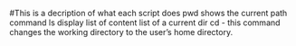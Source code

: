#This is a decription of what each script does
pwd shows the current path
command ls display list of content list of a current dir
cd - this command changes the working directory to the user’s home directory.
